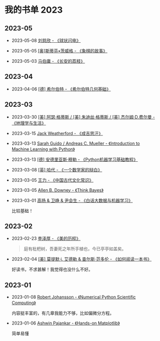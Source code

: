 # 我的书单 2023

[annotation]: [id] (60caebbc-13f4-4d06-9c81-4a3dbb116580)
[annotation]: [status] (public)
[annotation]: [create_time] (2023-01-06 16:02:10)
[annotation]: [category] (读书笔记)
[annotation]: [tags] ()
[annotation]: [comments] (true)
[annotation]: [url] (http://blog.ccyg.studio/article/60caebbc-13f4-4d06-9c81-4a3dbb116580)

## 2023-05

- 2023-05-08 [刘慈欣 - 《球状闪电》](https://book.douban.com/subject/1192090/)

- 2023-05-05 [[奥]斯蒂芬•茨威格 - 《象棋的故事》](https://book.douban.com/subject/24700640/)

- 2023-05-03 [马伯庸 - 《长安的荔枝》](https://book.douban.com/subject/36104107/)

## 2023-04

- 2023-04-06 [[德] 希尔伯特 - 《希尔伯特几何基础》](https://book.douban.com/subject/4085179/)

## 2023-03

- 2023-03-30 [[美] 阿瑟·格蒂斯 / [美] 朱迪丝·格蒂斯 / [美] 杰尔姆·D.费尔曼 - 《地理学与生活》](https://book.douban.com/subject/26944962/)

- 2023-03-15 [Jack Weatherford - 《成吉思汗》](https://book.douban.com/subject/30305885/)

- 2023-03-13 [Sarah Guido / Andreas C. Mueller - 《Introduction to Machine Learning with Python》](https://book.douban.com/subject/26279609/)

- 2023-03-13 [[德] 安德里亚斯·穆勒 - 《Python机器学习基础教程》](https://book.douban.com/subject/30147778/)

- 2023-03-08 [[英] 哈代 - 《一个数学家的辩白》](https://book.douban.com/subject/2135227/)

- 2023-03-05 [王力 - 《中国古代文化常识》](https://book.douban.com/subject/2747765/)

- 2023-03-05 [Allen B. Downey - 《Think Bayes》](#)

- 2023-03-01 [高扬 & 卫峥 & 尹会生 - 《白话大数据与机器学习》](https://book.douban.com/subject/26832701/)

    比较基础！

## 2023-02

- 2023-02-23 [李泽厚 - 《美的历程》](https://book.douban.com/subject/3410718/)

    > 庭有枇杷树，吾妻死之年所手植也，今已亭亭如盖矣。

- 2023-02-04 [[美] 莫提默·j. 艾德勒 & 查尔斯·范多伦 - 《如何阅读一本书》](https://book.douban.com/subject/1013208/)

    好读书，不求甚解！我觉得也没什么不好。

## 2023-01

- 2023-01-08 [Robert Johansson  - 《Numerical Python Scientific Computing》](#)

    内容挺丰富的，有几章我能力不够，比如偏微分方程。

- 2023-01-06 [Ashwin Pajankar  - 《Hands-on Matplotlib》](#)

    简单易懂
